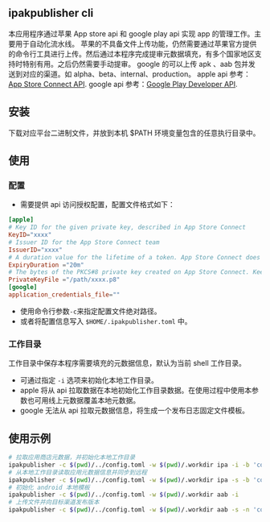 ## ipakpublisher cli
本应用程序通过苹果 App store api 和 google play api 实现 app 的管理工作。主要用于自动化流水线。
苹果的不具备文件上传功能，仍然需要通过苹果官方提供的命令行工具进行上传。然后通过本程序完成提审元数据填充，有多个国家地区支持时特别有用。之后仍然需要手动提审。
google 的可以上传 apk 、aab 包并发送到对应的渠道。如 alpha、beta、internal、production。
apple api 参考：[App Store Connect API](https://developer.apple.com/documentation/ipakpublisherapi).
google api 参考：[Google Play Developer API](https://developers.google.com/android-publisher/api-ref/rest).

## 安装
下载对应平台二进制文件，并放到本机 $PATH 环境变量包含的任意执行目录中。
## 使用
### 配置
- 需要提供 api 访问授权配置，配置文件格式如下：
```toml
[apple]
# Key ID for the given private key, described in App Store Connect
KeyID="xxxx"
# Issuer ID for the App Store Connect team
IssuerID="xxxx"
# A duration value for the lifetime of a token. App Store Connect does not accept a token with a lifetime of longer than 20 minutes
ExpiryDuration ="20m"
# The bytes of the PKCS#8 private key created on App Store Connect. Keep this key safe as you can only download it once.
PrivateKeyFile ="/path/xxxx.p8"
[google]
application_credentials_file=""
```
- 使用命令行参数`-c`来指定配置文件绝对路径。
- 或者将配置信息写入 `$HOME/.ipakpublisher.toml` 中。
### 工作目录
工作目录中保存本程序需要填充的元数据信息，默认为当前 shell 工作目录。
- 可通过指定 `-i` 选项来初始化本地工作目录。
- apple 将从 api 拉取数据在本地初始化工作目录数据。在使用过程中使用本参数也可用线上元数据覆盖本地元数据。
- google 无法从 api 拉取元数据信息，将生成一个发布日志固定文件模板。

## 使用示例
```bash
# 拉取应用商店元数据，并初始化本地工作目录
ipakpublisher -c $(pwd)/../config.toml -w $(pwd)/.workdir ipa -i -b 'com.zly.ss' -v '2.1.0'
# 从本地工作目录读取应用元数据信息并同步到远程
ipakpublisher -c $(pwd)/../config.toml -w $(pwd)/.workdir ipa -s -b 'com.dex.ss' -v '0.0.1'
# 初始化 android 本地模板
ipakpublisher -c $(pwd)/../config.toml -w $(pwd)/.workdir aab -i
# 上传文件并向目标渠道发布版本
ipakpublisher -c $(pwd)/../config.toml -w $(pwd)/.workdir aab -s -n 'com.wd.ss' -f /Users/m/Downloads/xx.apk -t internal
```